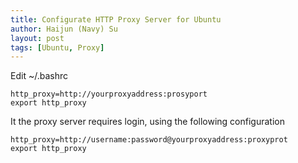 ```yaml
---
title: Configurate HTTP Proxy Server for Ubuntu
author: Haijun (Navy) Su
layout: post
tags: [Ubuntu, Proxy]
---
```

Edit ~/.bashrc
```
http_proxy=http://yourproxyaddress:prosyport
export http_proxy
```
It the proxy server requires login, using the following configuration
```shell
http_proxy=http://username:password@yourproxyaddress:proxyprot
export http_proxy
```
